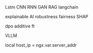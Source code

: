 Lstm
CNN
RNN
GAN
RAG
langchain

explainable AI
robustness
fairness
SHAP

dpo 
additive ft

VLLM




local host_ip = ngx.var.server_addr